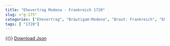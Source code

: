 ```yaml
---
title: "Ehevertrag Modena - Frankreich 1720"
slug: ="g-175"
categories: ["Ehevertrag", "Bräutigam:Modena", "Braut: Frankreich", "Eheschließung vollzogen?:Ja", "verschiedenkonfessionelle Ehe?:Nein", "Dynastie Bräutigam:Este", "Akteur Bräutigam:Este", "Akteur Braut:Bourbon (Frankreich)", "Textbezug?:nein", "Ständisch?:nein", "Ratifikation?:nein", "Sonstiges?:nein", "Bräutigam:Modena", "Braut: Frankreich"]
tags: [ "1720"]
---
```

<!--more-->
{{<v93>}}
[Download Json](/vertraege/vertrag-175.json)